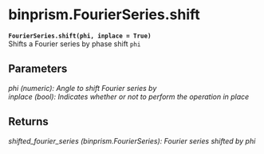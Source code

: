 # binprism.FourierSeries.shift
**`FourierSeries.shift(phi, inplace = True)`** <br />
Shifts a Fourier series by phase shift `phi`
## Parameters
*phi (numeric): Angle to shift Fourier series by* <br />
*inplace (bool): Indicates whether or not to perform the operation in place*
## Returns
*shifted_fourier_series (binprism.FourierSeries): Fourier series shifted by phi*
